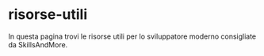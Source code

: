 # risorse-utili
In questa pagina trovi le risorse utili per lo sviluppatore moderno consigliate da SkillsAndMore.

